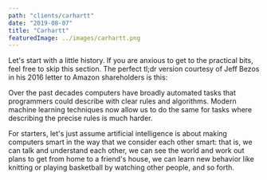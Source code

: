 ```yaml
---
path: "clients/carhartt"
date: "2019-08-07"
title: "Carhartt"
featuredImage: ../images/carhartt.png
---
```



Let's start with a little history. If you are anxious to get to the practical bits, feel free to skip this section. The perfect tl;dr version courtesy of Jeff Bezos in his 2016 letter to Amazon shareholders is this:

Over the past decades computers have broadly automated tasks that programmers could describe with clear rules and algorithms. Modern machine learning techniques now allow us to do the same for tasks where describing the precise rules is much harder.

For starters, let's just assume artificial intelligence is about making computers smart in the way that we consider each other smart: that is, we can talk and understand each other, we can see the world and work out plans to get from home to a friend's house, we can learn new behavior like knitting or playing basketball by watching other people, and so forth.